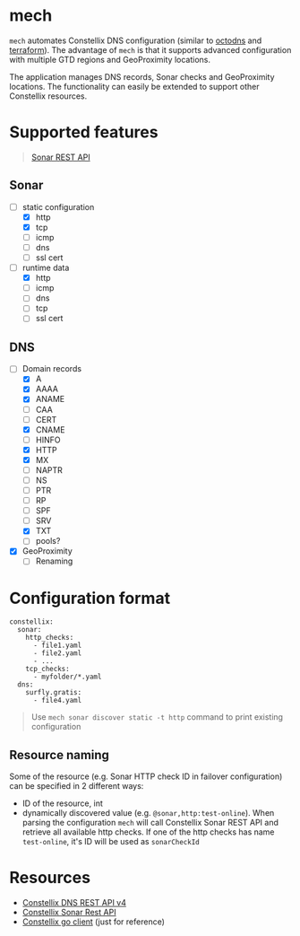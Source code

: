 mech
=======

`mech` automates Constellix DNS configuration (similar to [octodns](https://github.com/octodns/octodns)
and [terraform](https://www.terraform.io/)). The advantage of `mech` is that it
supports advanced configuration with multiple GTD regions and GeoProximity locations.

The application manages DNS records, Sonar checks and GeoProximity locations. The
functionality can easily be extended to support other Constellix resources.

# Supported features

> [Sonar REST API](https://api-docs.constellix.com/)

## Sonar
- [ ] static configuration
  - [x] http
  - [x] tcp
  - [ ] icmp
  - [ ] dns
  - [ ] ssl cert
- [ ] runtime data
  - [x] http
  - [ ] icmp
  - [ ] dns
  - [ ] tcp
  - [ ] ssl cert

## DNS
 - [ ] Domain records
   - [x] A
   - [x] AAAA
   - [x] ANAME
   - [ ] CAA
   - [ ] CERT
   - [x] CNAME
   - [ ] HINFO
   - [x] HTTP
   - [x] MX
   - [ ] NAPTR
   - [ ] NS
   - [ ] PTR
   - [ ] RP
   - [ ] SPF
   - [ ] SRV
   - [x] TXT
   - [ ] pools?

 - [x] GeoProximity
   - [ ] Renaming

# Configuration format
```
constellix:
  sonar:
    http_checks:
      - file1.yaml
      - file2.yaml
      - ...
    tcp_checks:
      - myfolder/*.yaml
  dns:
    surfly.gratis:
      - file4.yaml
```

> Use `mech sonar discover static -t http` command to print existing configuration

## Resource naming

Some of the resource (e.g. Sonar HTTP check ID in failover configuration) can be specified in 2 different ways:
 - ID of the resource, int
 - dynamically discovered value (e.g. `@sonar,http:test-online`). When parsing the configuration `mech` will call Constellix
   Sonar REST API and retrieve all available http checks. If one of the http checks has name `test-online`, it's ID will be
   used as `sonarCheckId`

# Resources
 - [Constellix DNS REST API v4](https://api.dns.constellix.com/v4/docs#tag/Domains)
 - [Constellix Sonar Rest API](https://api-docs.constellix.com/)
 - [Constellix go client](https://github.com/Constellix/constellix-go-client) (just for reference)
